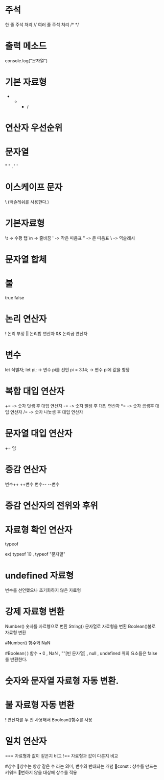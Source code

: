 # 주석
한 줄 주석 처리 //
여러 줄 주석 처리 /* */


# 출력 메소드
console.log("문자열")

# 기본 자료형
+ - * /

# 연산자 우선순위

# 문자열
" " , ' ' 

# 이스케이프 문자
\ (백슬레쉬를 사용한다.)


# 기본자료형
\t -> 수평 탭
\n -> 줄바꿈
\' -> 작은 따옴표
\" -> 큰 따옴표
\\ -> 역슬래시

# 문자열 합체

# 불
true false

# 논리 연산자
! 논리 부정
|| 논리합 연산자
&& 논리곱 연산자

# 변수 
 let 식별자;
  let pi; -> 변수 pi를 선언
      pi = 3.14; -> 변수 pi에 값을 항당
      
# 복합 대입 연산자
+= -> 숫자 덧셈 후 대입 연산자
-= -> 숫자 뺄셈 후 대입 연산자
*= -> 숫자 곱셈후 대입 연산자
/= -> 숫자 나눗셈 후 대입 연산자

# 문자열 대입 연산자
+= 임

# 증감 연산자
변수++
++변수
변수--
--변수

# 증감 연산자의 전위와 후위

# 자료형 확인 연산자
typeof 

ex) typeof 10 , typeof "문자열"

# undefined 자료형
변수를 선언했으나 초기화하지 않은 자료형


# 강제 자료형 변환

Number() 숫자를 자료형으로 변환
String() 문자열로 자료형을 변환
Boolean()불로 자료형 변환

#Number() 함수와 NaN

#Boolean( ) 함수
• 0 , NaN , ""[빈 문자열] , null , undefined
위의 요소들은 false를 반환한다.

# 숫자와 문자열 자료형 자동 변환.

# 불 자료형 자동 변환
! 연산자를 두 번 사용해서 Boolean()함수를 사용

# 일치 연산자
=== 자료형과 값이 같은지 비교
!== 자료형과 값이 다른지 비교

#상수
🤦‍상수는 항상 같은 수 라는 의미, 변수와 반대되는 개념
🤦‍const : 상수를 만드는 키워드
🤦‍변하지 않을 대상에 상수를 적용















